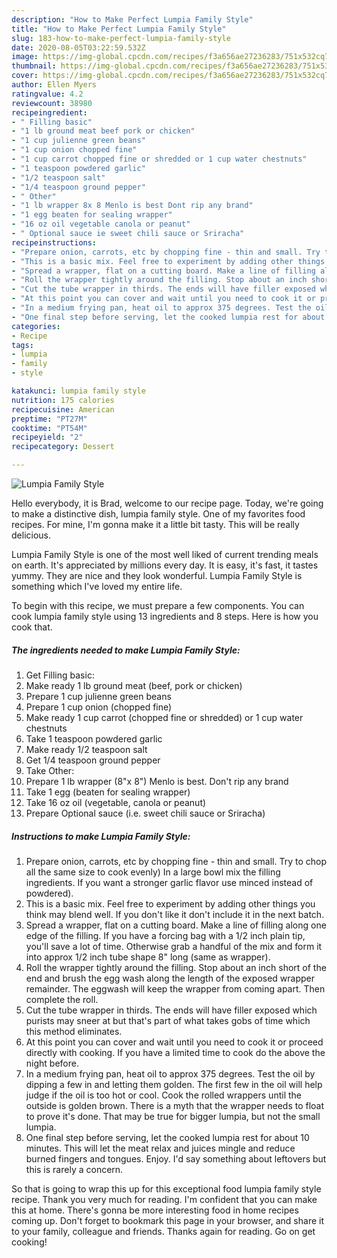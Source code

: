 ```yaml
---
description: "How to Make Perfect Lumpia Family Style"
title: "How to Make Perfect Lumpia Family Style"
slug: 183-how-to-make-perfect-lumpia-family-style
date: 2020-08-05T03:22:59.532Z
image: https://img-global.cpcdn.com/recipes/f3a656ae27236283/751x532cq70/lumpia-family-style-recipe-main-photo.jpg
thumbnail: https://img-global.cpcdn.com/recipes/f3a656ae27236283/751x532cq70/lumpia-family-style-recipe-main-photo.jpg
cover: https://img-global.cpcdn.com/recipes/f3a656ae27236283/751x532cq70/lumpia-family-style-recipe-main-photo.jpg
author: Ellen Myers
ratingvalue: 4.2
reviewcount: 38980
recipeingredient:
- " Filling basic"
- "1 lb ground meat beef pork or chicken"
- "1 cup julienne green beans"
- "1 cup onion chopped fine"
- "1 cup carrot chopped fine or shredded or 1 cup water chestnuts"
- "1 teaspoon powdered garlic"
- "1/2 teaspoon salt"
- "1/4 teaspoon ground pepper"
- " Other"
- "1 lb wrapper 8x 8 Menlo is best Dont rip any brand"
- "1 egg beaten for sealing wrapper"
- "16 oz oil vegetable canola or peanut"
- " Optional sauce ie sweet chili sauce or Sriracha"
recipeinstructions:
- "Prepare onion, carrots, etc by chopping fine - thin and small. Try to chop all the same size to cook evenly) In a large bowl mix the filling ingredients. If you want a stronger garlic flavor use minced instead of powdered)."
- "This is a basic mix. Feel free to experiment by adding other things you think may blend well. If you don&#39;t like it don&#39;t include it in the next batch."
- "Spread a wrapper, flat on a cutting board. Make a line of filling along one edge of the filling. If you have a forcing bag with a 1/2 inch plain tip, you&#39;ll save a lot of time. Otherwise grab a handful of the mix and form it into approx 1/2 inch tube shape 8&#34; long (same as wrapper)."
- "Roll the wrapper tightly around the filling. Stop about an inch short of the end and brush the egg wash along the length of the exposed wrapper remainder. The eggwash will keep the wrapper from coming apart. Then complete the roll."
- "Cut the tube wrapper in thirds. The ends will have filler exposed which purists may sneer at but that&#39;s part of what takes gobs of time which this method eliminates."
- "At this point you can cover and wait until you need to cook it or proceed directly with cooking. If you have a limited time to cook do the above the night before."
- "In a medium frying pan, heat oil to approx 375 degrees. Test the oil by dipping a few in and letting them golden. The first few in the oil will help judge if the oil is too hot or cool. Cook the rolled wrappers until the outside is golden brown. There is a myth that the wrapper needs to float to prove it&#39;s done. That may be true for bigger lumpia, but not the small lumpia."
- "One final step before serving, let the cooked lumpia rest for about 10 minutes. This will let the meat relax and juices mingle and reduce burned fingers and tongues. Enjoy. I&#39;d say something about leftovers but this is rarely a concern."
categories:
- Recipe
tags:
- lumpia
- family
- style

katakunci: lumpia family style 
nutrition: 175 calories
recipecuisine: American
preptime: "PT27M"
cooktime: "PT54M"
recipeyield: "2"
recipecategory: Dessert

---
```



![Lumpia Family Style](https://img-global.cpcdn.com/recipes/f3a656ae27236283/751x532cq70/lumpia-family-style-recipe-main-photo.jpg)

Hello everybody, it is Brad, welcome to our recipe page. Today, we're going to make a distinctive dish, lumpia family style. One of my favorites food recipes. For mine, I'm gonna make it a little bit tasty. This will be really delicious.

Lumpia Family Style is one of the most well liked of current trending meals on earth. It's appreciated by millions every day. It is easy, it's fast, it tastes yummy. They are nice and they look wonderful. Lumpia Family Style is something which I've loved my entire life.




To begin with this recipe, we must prepare a few components. You can cook lumpia family style using 13 ingredients and 8 steps. Here is how you cook that.

<!--inarticleads1-->

##### The ingredients needed to make Lumpia Family Style:

1. Get  Filling basic:
1. Make ready 1 lb ground meat (beef, pork or chicken)
1. Prepare 1 cup julienne green beans
1. Prepare 1 cup onion (chopped fine)
1. Make ready 1 cup carrot (chopped fine or shredded) or 1 cup water chestnuts
1. Take 1 teaspoon powdered garlic
1. Make ready 1/2 teaspoon salt
1. Get 1/4 teaspoon ground pepper
1. Take  Other:
1. Prepare 1 lb wrapper (8&#34;x 8&#34;) Menlo is best. Don&#39;t rip any brand
1. Take 1 egg (beaten for sealing wrapper)
1. Take 16 oz oil (vegetable, canola or peanut)
1. Prepare  Optional sauce (i.e. sweet chili sauce or Sriracha)




<!--inarticleads2-->

##### Instructions to make Lumpia Family Style:

1. Prepare onion, carrots, etc by chopping fine - thin and small. Try to chop all the same size to cook evenly) In a large bowl mix the filling ingredients. If you want a stronger garlic flavor use minced instead of powdered).
1. This is a basic mix. Feel free to experiment by adding other things you think may blend well. If you don&#39;t like it don&#39;t include it in the next batch.
1. Spread a wrapper, flat on a cutting board. Make a line of filling along one edge of the filling. If you have a forcing bag with a 1/2 inch plain tip, you&#39;ll save a lot of time. Otherwise grab a handful of the mix and form it into approx 1/2 inch tube shape 8&#34; long (same as wrapper).
1. Roll the wrapper tightly around the filling. Stop about an inch short of the end and brush the egg wash along the length of the exposed wrapper remainder. The eggwash will keep the wrapper from coming apart. Then complete the roll.
1. Cut the tube wrapper in thirds. The ends will have filler exposed which purists may sneer at but that&#39;s part of what takes gobs of time which this method eliminates.
1. At this point you can cover and wait until you need to cook it or proceed directly with cooking. If you have a limited time to cook do the above the night before.
1. In a medium frying pan, heat oil to approx 375 degrees. Test the oil by dipping a few in and letting them golden. The first few in the oil will help judge if the oil is too hot or cool. Cook the rolled wrappers until the outside is golden brown. There is a myth that the wrapper needs to float to prove it&#39;s done. That may be true for bigger lumpia, but not the small lumpia.
1. One final step before serving, let the cooked lumpia rest for about 10 minutes. This will let the meat relax and juices mingle and reduce burned fingers and tongues. Enjoy. I&#39;d say something about leftovers but this is rarely a concern.




So that is going to wrap this up for this exceptional food lumpia family style recipe. Thank you very much for reading. I'm confident that you can make this at home. There's gonna be more interesting food in home recipes coming up. Don't forget to bookmark this page in your browser, and share it to your family, colleague and friends. Thanks again for reading. Go on get cooking!
